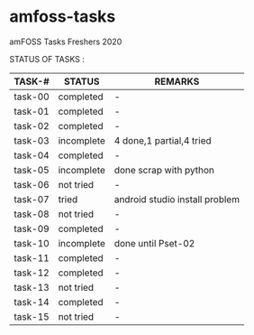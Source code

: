 # amfoss-tasks
amFOSS Tasks Freshers 2020

STATUS OF TASKS :

| TASK-#          | STATUS                | REMARKS                       |
| --------------- |-----------------------| ------------------------------|
| task-00         | completed             | -                             |
| task-01         | completed             | -                             |
| task-02         | completed             | -                             |
| task-03         | incomplete            | 4 done,1 partial,4 tried  |  
| task-04         | completed             | -                             |
| task-05         | incomplete            |done scrap with python         |
| task-06         | not tried             |  -                            |
| task-07         | tried                 |android studio install problem |
| task-08         | not tried             |   -                           |
| task-09         | completed             |    -                          |
| task-10         | incomplete            |done until Pset-02             |
| task-11         | completed             |     -                         |
| task-12         | completed             |      -                        |
| task-13         | not tried             |       -                       |
| task-14         | completed             |        -                      |
| task-15         | not tried             |         -                     |
